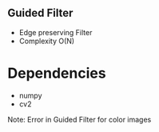 ## Guided Filter

- Edge preserving Filter
- Complexity O(N)

# Dependencies
- numpy
- cv2

Note: Error in Guided Filter for color images

